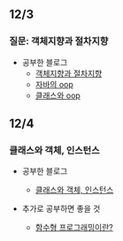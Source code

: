 ## 12/3 

### 질문: 객체지향과 절차지향

- 공부한 블로그
  - [객체지향과 절차지향](https://hack-cracker.tistory.com/113)
  - [자바의 oop](https://zehye.github.io/java/2019/08/18/11java_oop/)
  - [클래스와 oop](https://wayhome25.github.io/python/2017/02/26/py-15-class-oop/)

## 12/4

### 클래스와 객체, 인스턴스

- 공부한 블로그
  - [클래스와 객체, 인스턴스](https://zehye.github.io/python/2019/11/15/11python_class_object_instance/)

- 추가로 공부하면 좋을 것
  - [함수형 프로그래밍이란?](https://madplay.github.io/post/functional-programming-object-oriented-programming)

